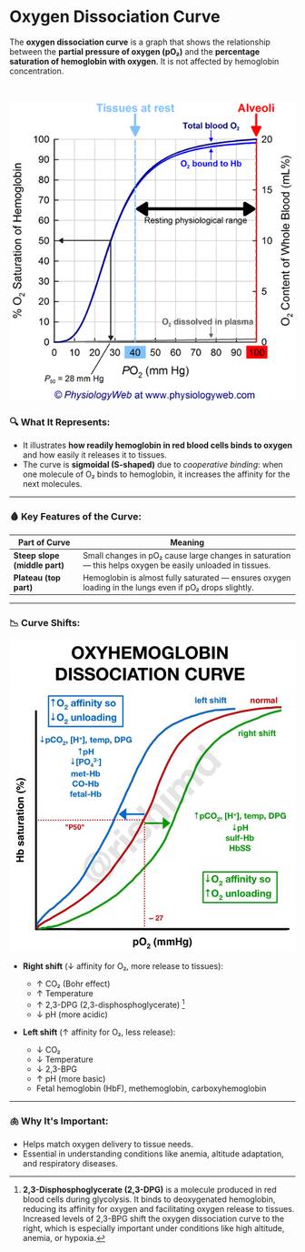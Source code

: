 # Oxygen Dissociation Curve

The **oxygen dissociation curve** is a graph that shows the relationship between the **partial pressure of oxygen (pO₂)** and the **percentage saturation of hemoglobin with oxygen**. It is not affected by hemoglobin concentration.

<br />

![Oxygen Dissociation Curve](../assets/oxyhemoglobin_dissociation_curve.jpg)

### 🔍 What It Represents:

- It illustrates **how readily hemoglobin in red blood cells binds to oxygen** and how easily it releases it to tissues.
- The curve is **sigmoidal (S-shaped)** due to _cooperative binding_: when one molecule of O₂ binds to hemoglobin, it increases the affinity for the next molecules.

---

### 🩸 Key Features of the Curve:

| Part of Curve                 | Meaning                                                                                                   |
| ----------------------------- | --------------------------------------------------------------------------------------------------------- |
| **Steep slope (middle part)** | Small changes in pO₂ cause large changes in saturation — this helps oxygen be easily unloaded in tissues. |
| **Plateau (top part)**        | Hemoglobin is almost fully saturated — ensures oxygen loading in the lungs even if pO₂ drops slightly.    |

---

### 📉 Curve Shifts:

![Oxygen Dissociation Curve](../assets/oxygen_dissociation_curve.jpg)

- **Right shift** (↓ affinity for O₂, more release to tissues):

  - ↑ CO₂ (Bohr effect)
  - ↑ Temperature
  - ↑ 2,3-DPG (2,3-disphosphoglycerate) [^1]
  - ↓ pH (more acidic)

- **Left shift** (↑ affinity for O₂, less release):
  - ↓ CO₂
  - ↓ Temperature
  - ↓ 2,3-BPG
  - ↑ pH (more basic)
  - Fetal hemoglobin (HbF), methemoglobin, carboxyhemoglobin

---

### 🫁 Why It's Important:

- Helps match oxygen delivery to tissue needs.
- Essential in understanding conditions like anemia, altitude adaptation, and respiratory diseases.

[^1]: **2,3-Disphosphoglycerate (2,3-DPG)** is a molecule produced in red blood cells during glycolysis. It binds to deoxygenated hemoglobin, reducing its affinity for oxygen and facilitating oxygen release to tissues. Increased levels of 2,3-BPG shift the oxygen dissociation curve to the right, which is especially important under conditions like high altitude, anemia, or hypoxia.
